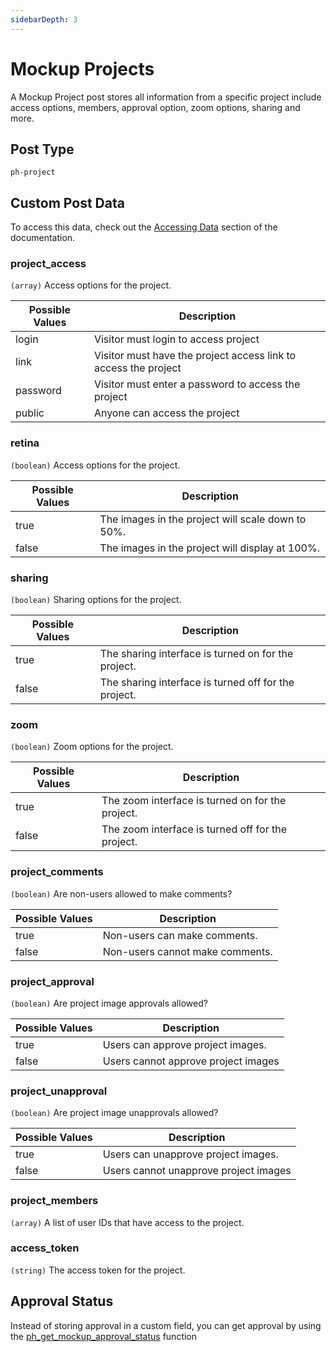 ```yaml
---
sidebarDepth: 3
---
```


# Mockup Projects
A Mockup Project post stores all information from a specific project include access options,
members, approval option, zoom options, sharing and more. 

## Post Type
`ph-project`

## Custom Post Data
To access this data, check out the [Accessing Data](/data-structures/accessing-data.html) 
section of the documentation.

### project_access
`(array)` Access options for the project. 

| Possible Values | Description |
|--------|-------------|
| login  | Visitor must login to access project |
| link   | Visitor must have the project access link to access the project |
| password |  Visitor must enter a password to access the project |
| public | Anyone can access the project | 

### retina
`(boolean)` Access options for the project. 

| Possible Values | Description |
|--------|-------------|
| true  | The images in the project will scale down to 50%. |
| false   | The images in the project will display at 100%. |

### sharing
`(boolean)` Sharing options for the project. 

| Possible Values | Description |
|--------|-------------|
| true  | The sharing interface is turned on for the project. |
| false   | The sharing interface is turned off for the project. |

### zoom
`(boolean)` Zoom options for the project. 

| Possible Values | Description |
|--------|-------------|
| true  | The zoom interface is turned on for the project. |
| false   | The zoom interface is turned off for the project. |

### project_comments
`(boolean)` Are non-users allowed to make comments?

| Possible Values | Description |
|--------|-------------|
| true  | Non-users can make comments. |
| false   | Non-users cannot make comments. |

### project_approval
`(boolean)` Are project image approvals allowed?

| Possible Values | Description |
|--------|-------------|
| true  | Users can approve project images. |
| false   | Users cannot approve project images |

### project_unapproval
`(boolean)` Are project image unapprovals allowed?

| Possible Values | Description |
|--------|-------------|
| true  | Users can unapprove project images. |
| false   | Users cannot unapprove project images |

### project_members
`(array)` A list of user IDs that have access to the project.

### access_token
`(string)` The access token for the project.

## Approval Status
Instead of storing approval in a custom field, you can get approval by using the [ph_get_mockup_approval_status]() function
